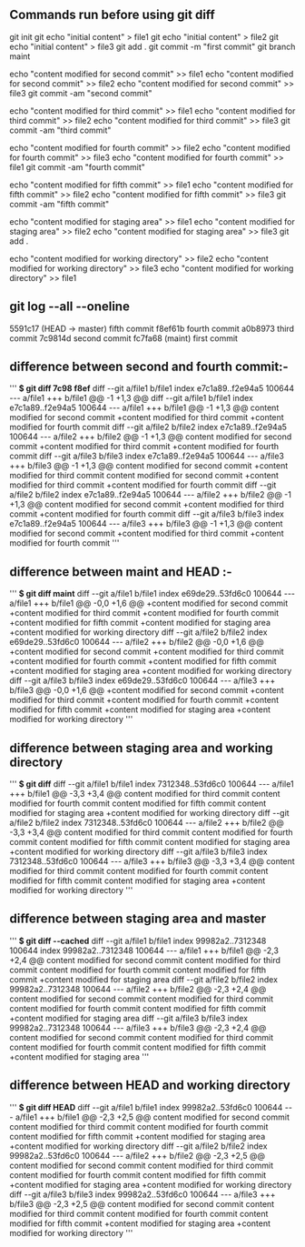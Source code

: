 
## Commands run before using git diff
<!-- first commit and creating maint branch -->
git init
git echo "initial content" > file1
git echo "initial content" > file2
git echo "initial content" > file3
git add .
git commit -m "first commit"
git branch maint
<!-- second commit  -->
echo "content modified for second commit" >> file1
echo "content modified for second commit" >> file2
echo "content modified for second commit" >> file3
git commit -am "second commit"
<!-- third commit  -->
echo "content modified for third commit" >> file1
echo "content modified for third commit" >> file2
echo "content modified for third commit" >> file3
git commit -am "third commit"
<!-- fourth commit  -->
echo "content modified for fourth commit" >> file2
echo "content modified for fourth commit" >> file3
echo "content modified for fourth commit" >> file1
git commit -am "fourth commit"
<!-- fifth commit  -->
echo "content modified for fifth commit" >> file1
echo "content modified for fifth commit" >> file2
echo "content modified for fifth commit" >> file3
git commit -am "fifth commit"
<!-- modify and adding file to stanging area -->
echo "content modified for staging area" >> file1
echo "content modified for staging area" >> file2
echo "content modified for staging area" >> file3
git add .
<!-- just modifing files but not adding to staging area -->
echo "content modified for working directory" >> file2
echo "content modified for working directory" >> file3
echo "content modified for working directory" >> file1



## git log --all --oneline
5591c17 (HEAD -> master) fifth commit
f8ef61b fourth commit
a0b8973 third commit
7c9814d second commit
fc7fa68 (maint) first commit


## difference between second and fourth commit:-

'''
**$ git diff 7c98 f8ef**
diff --git a/file1 b/file1
index e7c1a89..f2e94a5 100644
--- a/file1
+++ b/file1
@@ -1 +1,3 @@
diff --git a/file1 b/file1
index e7c1a89..f2e94a5 100644
--- a/file1
+++ b/file1
@@ -1 +1,3 @@
 content modified for second commit
+content modified for third commit
+content modified for fourth commit
diff --git a/file2 b/file2
index e7c1a89..f2e94a5 100644
--- a/file2
+++ b/file2
@@ -1 +1,3 @@
 content modified for second commit
+content modified for third commit
+content modified for fourth commit
diff --git a/file3 b/file3
index e7c1a89..f2e94a5 100644
--- a/file3
+++ b/file3
@@ -1 +1,3 @@
 content modified for second commit
+content modified for third commit
 content modified for second commit
+content modified for third commit
+content modified for fourth commit
diff --git a/file2 b/file2
index e7c1a89..f2e94a5 100644
--- a/file2
+++ b/file2
@@ -1 +1,3 @@
 content modified for second commit
+content modified for third commit
+content modified for fourth commit
diff --git a/file3 b/file3
index e7c1a89..f2e94a5 100644
--- a/file3
+++ b/file3
@@ -1 +1,3 @@
 content modified for second commit
+content modified for third commit
+content modified for fourth commit
'''

## difference between maint and HEAD :-

'''
**$ git diff maint**
diff --git a/file1 b/file1
index e69de29..53fd6c0 100644
--- a/file1
+++ b/file1
@@ -0,0 +1,6 @@
+content modified for second commit
+content modified for third commit
+content modified for fourth commit
+content modified for fifth commit
+content modified for staging area
+content modified for working directory
diff --git a/file2 b/file2
index e69de29..53fd6c0 100644
--- a/file2
+++ b/file2
@@ -0,0 +1,6 @@
+content modified for second commit
+content modified for third commit
+content modified for fourth commit
+content modified for fifth commit
+content modified for staging area
+content modified for working directory
diff --git a/file3 b/file3
index e69de29..53fd6c0 100644
--- a/file3
+++ b/file3
@@ -0,0 +1,6 @@
+content modified for second commit
+content modified for third commit
+content modified for fourth commit
+content modified for fifth commit
+content modified for staging area
+content modified for working directory
'''

## difference between staging area and working directory
'''
**$ git diff**
diff --git a/file1 b/file1
index 7312348..53fd6c0 100644
--- a/file1
+++ b/file1
@@ -3,3 +3,4 @@ content modified for third commit
 content modified for fourth commit
 content modified for fifth commit
 content modified for staging area
+content modified for working directory
diff --git a/file2 b/file2
index 7312348..53fd6c0 100644
--- a/file2
+++ b/file2
@@ -3,3 +3,4 @@ content modified for third commit
 content modified for fourth commit
 content modified for fifth commit
 content modified for staging area
+content modified for working directory
diff --git a/file3 b/file3
index 7312348..53fd6c0 100644
--- a/file3
+++ b/file3
@@ -3,3 +3,4 @@ content modified for third commit
 content modified for fourth commit
 content modified for fifth commit
 content modified for staging area
+content modified for working directory
'''

## difference between staging area and master
'''
**$ git diff --cached**
diff --git a/file1 b/file1
index 99982a2..7312348 100644
index 99982a2..7312348 100644
--- a/file1
+++ b/file1
@@ -2,3 +2,4 @@ content modified for second commit
 content modified for third commit
 content modified for fourth commit
 content modified for fifth commit
+content modified for staging area
diff --git a/file2 b/file2
index 99982a2..7312348 100644
--- a/file2
+++ b/file2
@@ -2,3 +2,4 @@ content modified for second commit
 content modified for third commit
 content modified for fourth commit
 content modified for fifth commit
+content modified for staging area
diff --git a/file3 b/file3
index 99982a2..7312348 100644
--- a/file3
+++ b/file3
@@ -2,3 +2,4 @@ content modified for second commit
 content modified for third commit
 content modified for fourth commit
 content modified for fifth commit
+content modified for staging area
'''

## difference between HEAD and working directory
'''
**$ git diff HEAD**
diff --git a/file1 b/file1
index 99982a2..53fd6c0 100644
--- a/file1
+++ b/file1
@@ -2,3 +2,5 @@ content modified for second commit
 content modified for third commit
 content modified for fourth commit
 content modified for fifth commit
+content modified for staging area
+content modified for working directory
diff --git a/file2 b/file2
index 99982a2..53fd6c0 100644
--- a/file2
+++ b/file2
@@ -2,3 +2,5 @@ content modified for second commit
 content modified for third commit
 content modified for fourth commit
 content modified for fifth commit
+content modified for staging area
+content modified for working directory
diff --git a/file3 b/file3
index 99982a2..53fd6c0 100644
--- a/file3
+++ b/file3
@@ -2,3 +2,5 @@ content modified for second commit
 content modified for third commit
 content modified for fourth commit
 content modified for fifth commit
+content modified for staging area
+content modified for working directory
'''